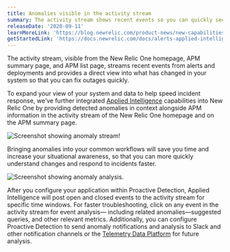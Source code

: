 ```yaml
---
title: Anomalies visible in the activity stream
summary: The activity stream shows recent events so you can quickly see what's happening in your system.
releaseDate: '2020-09-11'
learnMoreLink: 'https://blog.newrelic.com/product-news/new-capabilities-proactive-detection/'
getStartedLink: 'https://docs.newrelic.com/docs/alerts-applied-intelligence/applied-intelligence/proactive-detection/proactive-detection-applied-intelligence#set-up'
---
```


The activity stream, visible from the New Relic One homepage, APM summary page, and APM list page, streams recent events from alerts and deployments and provides a direct view into what has changed in your system so that you can fix outages quickly.

To expand your view of your system and data to help speed incident response, we’ve further integrated [Applied Intelligence](https://newrelic.com/platform/applied-intelligence) capabilities into New Relic One by providing detected anomalies in context alongside APM information in the activity stream of the New Relic One homepage and on the APM summary page.

![Screenshot showing anomaly stream!](src/images/whats_up_anomaly_stream.png "whats_up_anomaly_stream.png")

Bringing anomalies into your common workflows will save you time and increase your situational awareness, so that you can more quickly understand changes and respond to incidents faster.

![Screenshot showing anomaly analysis.](src/images/whats_up_anomaly_analysis.png "whats_up_anomaly_analysis.png")

After you configure your application within Proactive Detection, Applied Intelligence will post open and closed events to the activity stream for specific time windows. For faster troubleshooting, click on any event in the activity stream for event analysis— including related anomalies—suggested queries, and other relevant metrics. Additionally, you can configure Proactive Detection to send anomaly notifications and analysis to Slack and other notification channels or the [Telemetry Data Platform](https://newrelic.com/platform/telemetry-data-platform) for future analysis.
